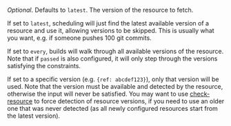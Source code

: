 *Optional*. Defaults to `latest`. The version of the resource to fetch.

If set to `latest`, scheduling will just find the latest available version of a resource and use it, allowing versions to be skipped. This is usually what you want, e.g. if someone pushes 100 git commits.

If set to `every`, builds will walk through all available versions of the resource. Note that if `passed` is also configured, it will only step through the versions satisfying the constraints.

If set to a specific version (e.g. `{ref: abcdef123}`), only that version will be used. Note that the version must be available and detected by the resource, otherwise the input will never be satisfied. You may want to use [check-resource](https://concourse.ci/fly-check-resource.html) to force detection of resource versions, if you need to use an older one that was never detected (as all newly configured resources start from the latest version).